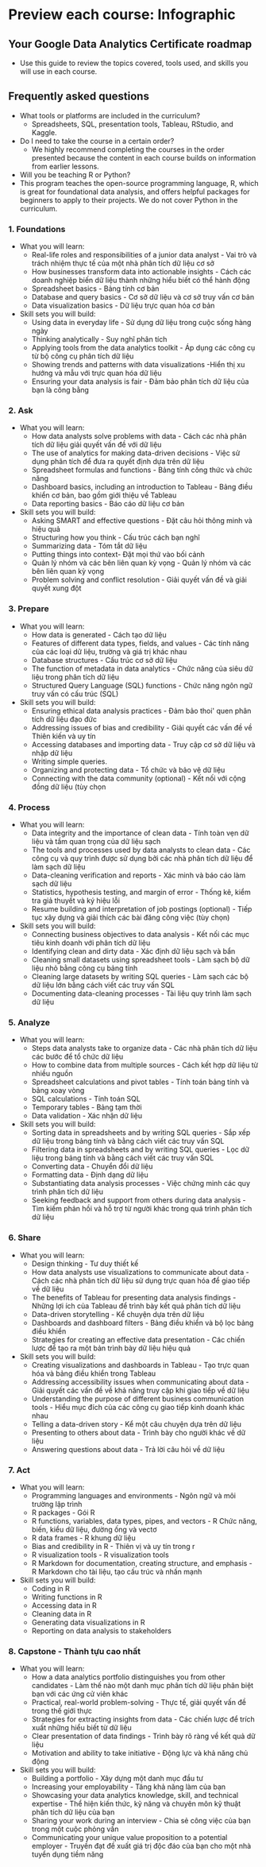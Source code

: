 # Preview each course: Infographic

## Your Google Data Analytics Certificate roadmap

- Use this guide to review the topics covered, tools used, and skills you will use in each course.

## Frequently asked questions

- What tools or platforms are included in the curriculum?
  - Spreadsheets, SQL, presentation tools, Tableau, RStudio, and Kaggle.
- Do I need to take the course in a certain order?
  - We highly recommend completing the courses in the order presented because the content in each course builds on information from earlier lessons.
- Will you be teaching R or Python?
- This program teaches the open-source programming language, R, which is great for foundational data analysis, and offers helpful packages for beginners to apply to their projects. We do not cover Python in the curriculum.

### 1. Foundations

- What you will learn:
  - Real-life roles and responsibilities of a junior data analyst - Vai trò và trách nhiệm thực tế của một nhà phân tích dữ liệu cơ sở
  - How businesses transform data into actionable insights - Cách các doanh nghiệp biến dữ liệu thành những hiểu biết có thể hành động
  - Spreadsheet basics - Bảng tính cơ bản
  - Database and query basics - Cơ sở dữ liệu và cơ sở truy vấn cơ bản
  - Data visualization basics - Dữ liệu trực quan hóa cơ bản
- Skill sets you will build:
  - Using data in everyday life - Sử dụng dữ liệu trong cuộc sống hàng ngày
  - Thinking analytically - Suy nghĩ phân tích
  - Applying tools from the data analytics toolkit - Áp dụng các công cụ từ bộ công cụ phân tích dữ liệu
  - Showing trends and patterns with data visualizations -Hiển thị xu hướng và mẫu với trực quan hóa dữ liệu
  - Ensuring your data analysis is fair - Đảm bảo phân tích dữ liệu của bạn là công bằng

### 2. Ask

- What you will learn:
  - How data analysts solve problems with data - Cách các nhà phân tích dữ liệu giải quyết vấn đề với dữ liệu
  - The use of analytics for making data-driven decisions - Việc sử dụng phân tích để đưa ra quyết định dựa trên dữ liệu
  - Spreadsheet formulas and functions - Bảng tính công thức và chức năng
  - Dashboard basics, including an introduction to Tableau - Bảng điều khiển cơ bản, bao gồm giới thiệu về Tableau
  - Data reporting basics - Báo cáo dữ liệu cơ bản
- Skill sets you will build:
  - Asking SMART and effective questions - Đặt câu hỏi thông minh và hiệu quả
  - Structuring how you think - Cấu trúc cách bạn nghĩ
  - Summarizing data - Tóm tắt dữ liệu
  - Putting things into context- Đặt mọi thứ vào bối cảnh
  - Quản lý nhóm và các bên liên quan kỳ vọng - Quản lý nhóm và các bên liên quan kỳ vọng
  - Problem solving and conflict resolution - Giải quyết vấn đề và giải quyết xung đột

### 3. Prepare

- What you will learn:
  - How data is generated - Cách tạo dữ liệu
  - Features of different data types, fields, and values - Các tính năng của các loại dữ liệu, trường và giá trị khác nhau
  - Database structures - Cấu trúc cơ sở dữ liệu
  - The function of metadata in data analytics - Chức năng của siêu dữ liệu trong phân tích dữ liệu
  - Structured Query Language (SQL) functions - Chức năng ngôn ngữ truy vấn có cấu trúc (SQL)
- Skill sets you will build:
  - Ensuring ethical data analysis practices - Đảm bảo thoi' quen phân tích dữ liệu đạo đức
  - Addressing issues of bias and credibility - Giải quyết các vấn đề về Thiên kiến và uy tín
  - Accessing databases and importing data - Truy cập cơ sở dữ liệu và nhập dữ liệu
  - Writing simple queries.
  - Organizing and protecting data - Tổ chức và bảo vệ dữ liệu
  - Connecting with the data community (optional) - Kết nối với cộng đồng dữ liệu (tùy chọn

### 4. Process

- What you will learn:
  - Data integrity and the importance of clean data - Tính toàn vẹn dữ liệu và tầm quan trọng của dữ liệu sạch
  - The tools and processes used by data analysts to clean data - Các công cụ và quy trình được sử dụng bởi các nhà phân tích dữ liệu để làm sạch dữ liệu
  - Data-cleaning verification and reports - Xác minh và báo cáo làm sạch dữ liệu
  - Statistics, hypothesis testing, and margin of error - Thống kê, kiểm tra giả thuyết và ký hiệu lỗi
  - Resume building and interpretation of job postings (optional) - Tiếp tục xây dựng và giải thích các bài đăng công việc (tùy chọn)
- Skill sets you will build:
  - Connecting business objectives to data analysis - Kết nối các mục tiêu kinh doanh với phân tích dữ liệu
  - Identifying clean and dirty data - Xác định dữ liệu sạch và bẩn
  - Cleaning small datasets using spreadsheet tools - Làm sạch bộ dữ liệu nhỏ bằng công cụ bảng tính
  - Cleaning large datasets by writing SQL queries - Làm sạch các bộ dữ liệu lớn bằng cách viết các truy vấn SQL
  - Documenting data-cleaning processes - Tài liệu quy trình làm sạch dữ liệu

### 5. Analyze

- What you will learn:
  - Steps data analysts take to organize data - Các nhà phân tích dữ liệu các bước để tổ chức dữ liệu
  - How to combine data from multiple sources - Cách kết hợp dữ liệu từ nhiều nguồn
  - Spreadsheet calculations and pivot tables - Tính toán bảng tính và bảng xoay vòng
  - SQL calculations - Tính toán SQL
  - Temporary tables - Bảng tạm thời
  - Data validation - Xác nhận dữ liệu
- Skill sets you will build:
  - Sorting data in spreadsheets and by writing SQL queries - Sắp xếp dữ liệu trong bảng tính và bằng cách viết các truy vấn SQL
  - Filtering data in spreadsheets and by writing SQL queries - Lọc dữ liệu trong bảng tính và bằng cách viết các truy vấn SQL
  - Converting data - Chuyển đổi dữ liệu
  - Formatting data - Định dạng dữ liệu
  - Substantiating data analysis processes - Việc chứng minh các quy trình phân tích dữ liệu
  - Seeking feedback and support from others during data analysis - Tìm kiếm phản hồi và hỗ trợ từ người khác trong quá trình phân tích dữ liệu

### 6. Share

- What you will learn:
  - Design thinking - Tư duy thiết kế
  - How data analysts use visualizations to communicate about data - Cách các nhà phân tích dữ liệu sử dụng trực quan hóa để giao tiếp về dữ liệu
  - The benefits of Tableau for presenting data analysis findings - Những lợi ích của Tableau để trình bày kết quả phân tích dữ liệu
  - Data-driven storytelling - Kể chuyện dựa trên dữ liệu
  - Dashboards and dashboard filters - Bảng điều khiển và bộ lọc bảng điều khiển
  - Strategies for creating an effective data presentation - Các chiến lược để tạo ra một bản trình bày dữ liệu hiệu quả
- Skill sets you will build:
  - Creating visualizations and dashboards in Tableau - Tạo trực quan hóa và bảng điều khiển trong Tableau
  - Addressing accessibility issues when communicating about data - Giải quyết các vấn đề về khả năng truy cập khi giao tiếp về dữ liệu
  - Understanding the purpose of different business communication tools - Hiểu mục đích của các công cụ giao tiếp kinh doanh khác nhau
  - Telling a data-driven story - Kể một câu chuyện dựa trên dữ liệu
  - Presenting to others about data - Trình bày cho người khác về dữ liệu
  - Answering questions about data - Trả lời câu hỏi về dữ liệu

### 7. Act

- What you will learn:
  - Programming languages and environments - Ngôn ngữ và môi trường lập trình
  - R packages - Gói R
  - R functions, variables, data types, pipes, and vectors - R Chức năng, biến, kiểu dữ liệu, đường ống và vectơ
  - R data frames - R khung dữ liệu
  - Bias and credibility in R - Thiên vị và uy tín trong r
  - R visualization tools - R visualization tools
  - R Markdown for documentation, creating structure, and emphasis - R Markdown cho tài liệu, tạo cấu trúc và nhấn mạnh
- Skill sets you will build:
  - Coding in R
  - Writing functions in R
  - Accessing data in R
  - Cleaning data in R
  - Generating data visualizations in R
  - Reporting on data analysis to stakeholders

### 8. Capstone - Thành tựu cao nhất

- What you will learn:
  - How a data analytics portfolio distinguishes you from other candidates - Làm thế nào một danh mục phân tích dữ liệu phân biệt bạn với các ứng cử viên khác
  - Practical, real-world problem-solving - Thực tế, giải quyết vấn đề trong thế giới thực
  - Strategies for extracting insights from data - Các chiến lược để trích xuất những hiểu biết từ dữ liệu
  - Clear presentation of data findings - Trình bày rõ ràng về kết quả dữ liệu
  - Motivation and ability to take initiative - Động lực và khả năng chủ động
- Skill sets you will build:
  - Building a portfolio - Xây dựng một danh mục đầu tư
  - Increasing your employability - Tăng khả năng làm của bạn
  - Showcasing your data analytics knowledge, skill, and technical expertise - Thể hiện kiến ​​thức, kỹ năng và chuyên môn kỹ thuật phân tích dữ liệu của bạn
  - Sharing your work during an interview - Chia sẻ công việc của bạn trong một cuộc phỏng vấn
  - Communicating your unique value proposition to a potential employer - Truyền đạt đề xuất giá trị độc đáo của bạn cho một nhà tuyển dụng tiềm năng

